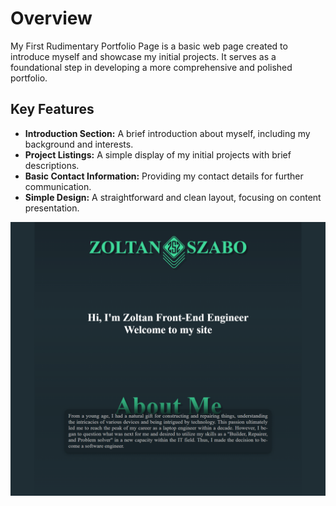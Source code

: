   <h1>Overview</h1>
    <p>My First Rudimentary Portfolio Page is a basic web page created to introduce myself and showcase my initial projects. It serves as a foundational step in developing a more comprehensive and polished portfolio.</p>

  <h2>Key Features</h2>
    <ul>
        <li><strong>Introduction Section:</strong> A brief introduction about myself, including my background and interests.</li>
        <li><strong>Project Listings:</strong> A simple display of my initial projects with brief descriptions.</li>
        <li><strong>Basic Contact Information:</strong> Providing my contact details for further communication.</li>
        <li><strong>Simple Design:</strong> A straightforward and clean layout, focusing on content presentation.</li>
    </ul>

<kbd><img src="https://github.com/ZWebD/Portfolio/blob/main/review.png" alt="screenshot"></kbd>
